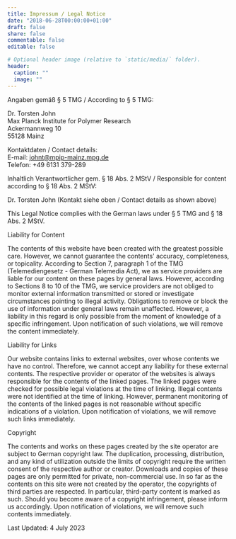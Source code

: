 ```yaml
---
title: Impressum / Legal Notice
date: "2018-06-28T00:00:00+01:00"
draft: false
share: false
commentable: false
editable: false

# Optional header image (relative to `static/media/` folder).
header:
  caption: ""
  image: ""
---
```


Angaben gemäß § 5 TMG / According to § 5 TMG:  

Dr. Torsten John  
Max Planck Institute for Polymer Research  
Ackermannweg 10  
55128 Mainz

Kontaktdaten / Contact details:  
E-mail: johnt@mpip-mainz.mpg.de  
Telefon: +49 6131 379-289

Inhaltlich Verantwortlicher gem. § 18 Abs. 2 MStV / Responsible for content according to § 18 Abs. 2 MStV:

Dr. Torsten John (Kontakt siehe oben / Contact details as shown above)

This Legal Notice complies with the German laws under § 5 TMG and § 18 Abs. 2 MStV.

Liability for Content

The contents of this website have been created with the greatest possible care. However, we cannot guarantee the contents' accuracy, completeness, or topicality. According to Section 7, paragraph 1 of the TMG (Telemediengesetz - German Telemedia Act), we as service providers are liable for our content on these pages by general laws. However, according to Sections 8 to 10 of the TMG, we service providers are not obliged to monitor external information transmitted or stored or investigate circumstances pointing to illegal activity. Obligations to remove or block the use of information under general laws remain unaffected. However, a liability in this regard is only possible from the moment of knowledge of a specific infringement. Upon notification of such violations, we will remove the content immediately.

Liability for Links

Our website contains links to external websites, over whose contents we have no control. Therefore, we cannot accept any liability for these external contents. The respective provider or operator of the websites is always responsible for the contents of the linked pages. The linked pages were checked for possible legal violations at the time of linking. Illegal contents were not identified at the time of linking. However, permanent monitoring of the contents of the linked pages is not reasonable without specific indications of a violation. Upon notification of violations, we will remove such links immediately.

Copyright

The contents and works on these pages created by the site operator are subject to German copyright law. The duplication, processing, distribution, and any kind of utilization outside the limits of copyright require the written consent of the respective author or creator. Downloads and copies of these pages are only permitted for private, non-commercial use. In so far as the contents on this site were not created by the operator, the copyrights of third parties are respected. In particular, third-party content is marked as such. Should you become aware of a copyright infringement, please inform us accordingly. Upon notification of violations, we will remove such contents immediately.

Last Updated: 4 July 2023
